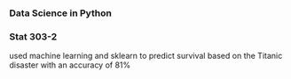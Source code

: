 ### Data Science in Python
### Stat 303-2 

used machine learning and sklearn to predict survival based on the Titanic disaster with an accuracy of 81%
